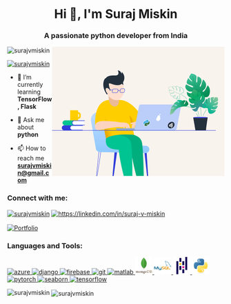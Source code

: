 <h1 align="center">Hi 👋, I'm Suraj Miskin</h1>
<h3 align="center">A passionate python developer from India</h3>
<img align="right" alt="coding" width="400" src="0_zGtIUs6yiXBojG4e.gif">

<p align="left"> <img src="https://komarev.com/ghpvc/?username=surajvmiskin&label=Profile%20views&color=0e75b6&style=flat" alt="surajvmiskin" /> </p>

<p align="left"> <a href="[https://twitter.com/surajvmiskin](https://surajvmiskin.bss.design/)" target="blank"><img src="https://img.shields.io/twitter/follow/surajvmiskin?logo=twitter&style=for-the-badge" alt="surajvmiskin" /></a> </p>

- 🌱 I’m currently learning **TensorFlow, Flask**

- 💬 Ask me about **python**

- 📫 How to reach me **surajvmiskin@gmail.com**

<h3 align="left">Connect with me:</h3>
<p align="left">
<a href="https://twitter.com/surajvmiskin" target="blank"><img align="center" src="https://raw.githubusercontent.com/rahuldkjain/github-profile-readme-generator/master/src/images/icons/Social/twitter.svg" alt="surajvmiskin" height="30" width="40" /></a>
<a href="https://linkedin.com/in/https://linkedin.com/in/suraj-v-miskin" target="blank"><img align="center" src="https://raw.githubusercontent.com/rahuldkjain/github-profile-readme-generator/master/src/images/icons/Social/linked-in-alt.svg" alt="https://linkedin.com/in/suraj-v-miskin" height="30" width="40" /></a>

 <a href="https://surajvmiskin.bss.design/" target="blank"><img align="center" src="https://avatars.githubusercontent.com/u/114627861?v=4" alt="Portfolio" height="40" width="40" /></a> 
</p>

<h3 align="left">Languages and Tools:</h3>
<p align="left"> <a href="https://azure.microsoft.com/en-in/" target="_blank" rel="noreferrer"> <img src="https://www.vectorlogo.zone/logos/microsoft_azure/microsoft_azure-icon.svg" alt="azure" width="40" height="40"/> </a> <a href="https://www.djangoproject.com/" target="_blank" rel="noreferrer"> <img src="https://cdn.worldvectorlogo.com/logos/django.svg" alt="django" width="40" height="40"/> </a> <a href="https://firebase.google.com/" target="_blank" rel="noreferrer"> <img src="https://www.vectorlogo.zone/logos/firebase/firebase-icon.svg" alt="firebase" width="40" height="40"/> </a> <a <a href="https://git-scm.com/" target="_blank" rel="noreferrer"> <img src="https://www.vectorlogo.zone/logos/git-scm/git-scm-icon.svg" alt="git" width="40" height="40"/> </a> <a href="https://www.mathworks.com/" target="_blank" rel="noreferrer"> <img src="https://upload.wikimedia.org/wikipedia/commons/2/21/Matlab_Logo.png" alt="matlab" width="40" height="40"/> </a> <a href="https://www.mongodb.com/" target="_blank" rel="noreferrer"> <img src="https://raw.githubusercontent.com/devicons/devicon/master/icons/mongodb/mongodb-original-wordmark.svg" alt="mongodb" width="40" height="40"/> </a> <a href="https://www.mysql.com/" target="_blank" rel="noreferrer"> <img src="https://raw.githubusercontent.com/devicons/devicon/master/icons/mysql/mysql-original-wordmark.svg" alt="mysql" width="40" height="40"/> </a> <a href="https://pandas.pydata.org/" target="_blank" rel="noreferrer"> <img src="https://raw.githubusercontent.com/devicons/devicon/2ae2a900d2f041da66e950e4d48052658d850630/icons/pandas/pandas-original.svg" alt="pandas" width="40" height="40"/> </a> <a href="https://www.python.org" target="_blank" rel="noreferrer"> <img src="https://raw.githubusercontent.com/devicons/devicon/master/icons/python/python-original.svg" alt="python" width="40" height="40"/> </a> <a href="https://pytorch.org/" target="_blank" rel="noreferrer"> <img src="https://www.vectorlogo.zone/logos/pytorch/pytorch-icon.svg" alt="pytorch" width="40" height="40"/> </a> <a href="https://seaborn.pydata.org/" target="_blank" rel="noreferrer"> <img src="https://seaborn.pydata.org/_images/logo-mark-lightbg.svg" alt="seaborn" width="40" height="40"/> </a> <a href="https://www.tensorflow.org" target="_blank" rel="noreferrer"> <img src="https://www.vectorlogo.zone/logos/tensorflow/tensorflow-icon.svg" alt="tensorflow" width="40" height="40"/> </a> </p>

<p><img align="left" src="https://github-readme-stats.vercel.app/api/top-langs?username=surajvmiskin&show_icons=true&locale=en&layout=compact" alt="surajvmiskin" /></p>

<p>&nbsp;<img align="center" src="https://github-readme-stats.vercel.app/api?username=surajvmiskin&show_icons=true&locale=en" alt="surajvmiskin" /></p>

<!--<p><img align="center" src="https://github-readme-streak-stats.herokuapp.com/?user=surajvmiskin&" alt="surajvmiskin" /></p>-->
